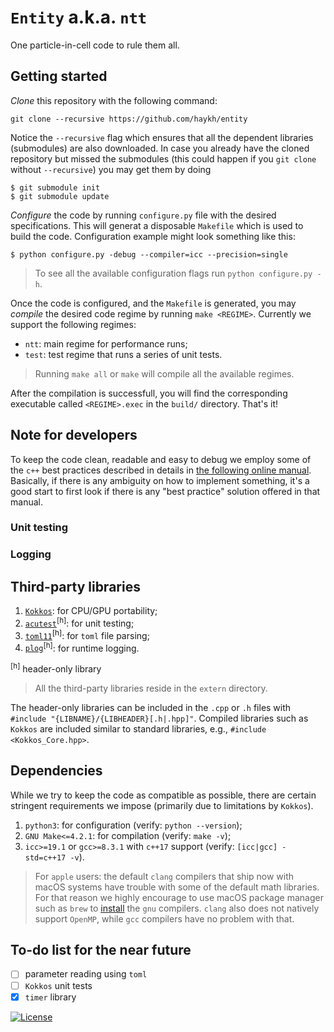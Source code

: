 # `Entity` a.k.a. `ntt`
One particle-in-cell code to rule them all. 

## Getting started

_Clone_ this repository with the following command:

```shell
git clone --recursive https://github.com/haykh/entity
```

Notice the `--recursive` flag which ensures that all the dependent libraries (submodules) are also downloaded. In case you already have the cloned repository but missed the submodules (this could happen if you `git clone` without `--recursive`) you may get them by doing

```shell
$ git submodule init 
$ git submodule update
```

_Configure_ the code by running `configure.py` file with the desired specifications. This will generat a disposable `Makefile` which is used to build the code. Configuration example might look something like this:

```shell
$ python configure.py -debug --compiler=icc --precision=single
```

> To see all the available configuration flags run `python configure.py -h`.

Once the code is configured, and the `Makefile` is generated, you may _compile_ the desired code regime by running `make <REGIME>`. Currently we support the following regimes:

* `ntt`: main regime for performance runs;
* `test`: test regime that runs a series of unit tests.

> Running `make all` or `make` will compile all the available regimes.

After the compilation is successfull, you will find the corresponding executable called `<REGIME>.exec` in the `build/` directory. That's it!

## Note for developers

To keep the code clean, readable and easy to debug we employ some of the `c++` best practices described in details in [the following online manual](https://www.learncpp.com/). Basically, if there is any ambiguity on how to implement something, it's a good start to first look if there is any "best practice" solution offered in that manual.

### Unit testing

### Logging

## Third-party libraries

1. [`Kokkos`](https://github.com/kokkos/kokkos/): for CPU/GPU portability;
2. [`acutest`](https://github.com/mity/acutest)<sup>[h]</sup>: for unit testing;
3. [`toml11`](https://github.com/ToruNiina/toml11)<sup>[h]</sup>: for `toml` file parsing;
4. [`plog`](https://github.com/SergiusTheBest/plog)<sup>[h]</sup>: for runtime logging.

<sup>[h]</sup> header-only library

> All the third-party libraries reside in the `extern` directory. 

The header-only libraries can be included in the `.cpp` or `.h` files with `#include "{LIBNAME}/{LIBHEADER}[.h|.hpp]"`. Compiled libraries such as `Kokkos` are included similar to standard libraries, e.g., `#include <Kokkos_Core.hpp>`.

## Dependencies

While we try to keep the code as compatible as possible, there are certain stringent requirements we impose (primarily due to limitations by `Kokkos`). 

1. `python3`: for configuration (verify: `python --version`);
2. `GNU Make<=4.2.1`: for compilation (verify: `make -v`);
3. `icc>=19.1` or `gcc>=8.3.1` with `c++17` support (verify: `[icc|gcc] -std=c++17 -v`). 

> For `apple` users: the default `clang` compilers that ship now with macOS systems have trouble with some of the default math libraries. For that reason we highly encourage to use macOS package manager such as `brew` to [install](https://formulae.brew.sh/formula/gcc) the `gnu` compilers. `clang` also does not natively support `OpenMP`, while `gcc` compilers have no problem with that.

## To-do list for the near future

- [ ] parameter reading using `toml`
- [ ] `Kokkos` unit tests
- [x] `timer` library

[![License](https://img.shields.io/badge/License-BSD%203--Clause-blue.svg)](https://opensource.org/licenses/BSD-3-Clause)
